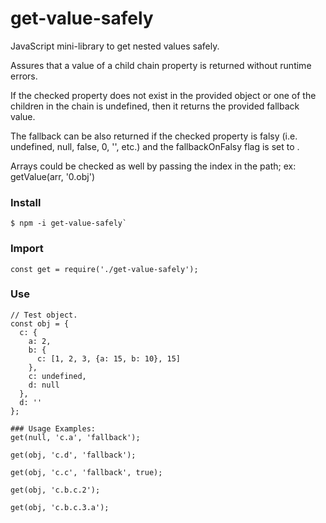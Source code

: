 # get-value-safely
JavaScript mini-library to get nested values safely.

Assures that a value of a child chain property is returned without runtime errors.

If the checked property does not exist in the provided object or one of the children in the chain
is undefined, then it returns the provided fallback value.

The fallback can be also returned if the checked property is falsy (i.e. undefined, null, false, 0, '', etc.)
and the fallbackOnFalsy flag is set to <TRUE>.

Arrays could be checked as well by passing the index in the path; ex: getValue(arr, '0.obj')

### Install

```
$ npm -i get-value-safely`
```

### Import

```
const get = require('./get-value-safely');
```

### Use

```
// Test object.
const obj = {
  c: {
    a: 2,
    b: {
      c: [1, 2, 3, {a: 15, b: 10}, 15]
    },
    c: undefined,
    d: null
  },
  d: ''
};

### Usage Examples:
get(null, 'c.a', 'fallback');

get(obj, 'c.d', 'fallback');

get(obj, 'c.c', 'fallback', true);

get(obj, 'c.b.c.2');

get(obj, 'c.b.c.3.a');

```
